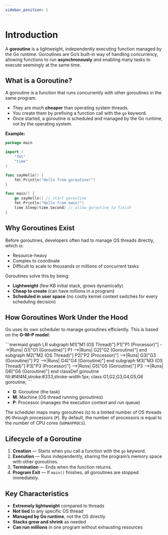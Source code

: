 ```yaml
---
sidebar_position: 1
---
```


# Introduction

A **goroutine** is a lightweight, independently executing function managed by the Go runtime. Goroutines are Go’s built-in way of handling concurrency, allowing functions to run **asynchronously** and enabling many tasks to execute seemingly at the same time.

## What is a Goroutine?

A goroutine is a function that runs concurrently with other goroutines in the same program.

- They are much **cheaper** than operating system threads.
- You create them by prefixing a function call with the `go` keyword.
- Once started, a goroutine is scheduled and managed by the Go runtime, not by the operating system.

**Example:**

```go
package main

import (
    "fmt"
    "time"
)

func sayHello() {
    fmt.Println("Hello from goroutine!")
}

func main() {
    go sayHello() // start goroutine
    fmt.Println("Hello from main!")
    time.Sleep(time.Second) // allow goroutine to finish
}
```

## Why Goroutines Exist

Before goroutines, developers often had to manage OS threads directly, which is:

- Resource-heavy
- Complex to coordinate
- Difficult to scale to thousands or millions of concurrent tasks

Goroutines solve this by being:

- **Lightweight** (few KB initial stack, grows dynamically)
- **Cheap to create** (can have millions in a program)
- **Scheduled in user space** (no costly kernel context switches for every scheduling decision)

## How Goroutines Work Under the Hood

Go uses its own scheduler to manage goroutines efficiently. This is based on the **G–M–P model**:

<div style={{textAlign: 'center'}}>
    ```mermaid
    graph LR
        subgraph M1["M1 (OS Thread)"]
            P1["P1 (Processor)"] -->|Runs| G1["G1 (Goroutine)"]
            P1 -->|Runs| G2["G2 (Goroutine)"]
        end
        subgraph M2["M2 (OS Thread)"]
            P2["P2 (Processor)"] -->|Runs| G3["G3 (Goroutine)"]
            P2 -->|Runs| G4["G4 (Goroutine)"]
        end
        subgraph M3["M3 (OS Thread)"]
            P3["P3 (Processor)"] -->|Runs| G5["G5 (Goroutine)"]
            P3 -->|Runs| G6["G6 (Goroutine)"]
        end
        classDef goroutine fill:#f4f4f4,stroke:#333,stroke-width:1px;
        class G1,G2,G3,G4,G5,G6 goroutine;
    ```
</div>

- **G**: Goroutine (the task)
- **M**: Machine (OS thread running goroutines)
- **P**: Processor (manages the execution context and run queue)

The scheduler maps many goroutines (`G`) to a limited number of OS threads (`M`) through processors (`P`).
By default, the number of processors is equal to the number of CPU cores (`GOMAXPROCS`).

## Lifecycle of a Goroutine

1. **Creation** — Starts when you call a function with the `go` keyword.
2. **Execution** — Runs independently, sharing the program’s memory space with other goroutines.
3. **Termination** — Ends when the function returns.
4. **Program Exit** — If `main()` finishes, all goroutines are stopped immediately.

## Key Characteristics

- **Extremely lightweight** compared to threads
- **Not tied** to any specific OS thread
- **Managed by Go runtime**, not the OS directly
- **Stacks grow and shrink** as needed
- **Can run millions** in one program without exhausting resources
